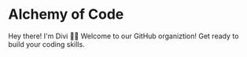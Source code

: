 # Alchemy of Code

Hey there! I'm Divi 🧙‍♂️ Welcome to our GitHub organiztion! Get ready to build your coding skills.
